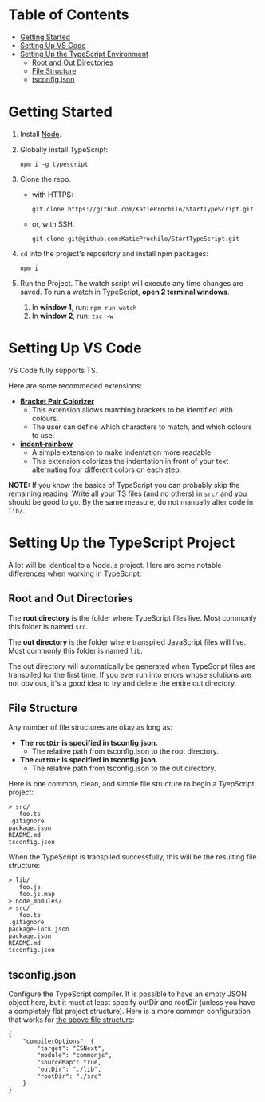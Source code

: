 # Table of Contents

* [Getting Started](#Getting-Started)
* [Setting Up VS Code](#Setting-Up-VS-Code)
* [Setting Up the TypeScript Environment](#Setting-Up-the-TypeScript-Environment)
  * [Root and Out Directories](#Root-and-Out-Directories)
  * [File Structure](#File-Structure)
  * [tsconfig.json](#tsconfig.json)

# Getting Started

1. Install [Node](https://nodejs.org/en/download/).
2. Globally install TypeScript:

   ```npm i -g typescript```

3. Clone the repo.
   * with HTTPS:

      ```git clone https://github.com/KatieProchilo/StartTypeScript.git```

   * or, with SSH:

      ```git clone git@github.com:KatieProchilo/StartTypeScript.git```

4. ```cd``` into the project's repository and install npm packages:

   ```npm i```

5. Run the Project. The watch script will execute  any time changes are saved. To run a watch in TypeScript, **open 2 terminal windows**.

   1. In **window 1**, run: ```npm run watch```
   1. In **window 2**, run: ```tsc -w```

# Setting Up VS Code

VS Code fully supports TS.

Here are some recommeded extensions:

* **[Bracket Pair Colorizer](https://marketplace.visualstudio.com/items?itemName=CoenraadS.bracket-pair-colorizer)**
   * This extension allows matching brackets to be identified with colours.
   * The user can define which characters to match, and which colours to use.
* **[indent-rainbow](https://marketplace.visualstudio.com/items?itemName=oderwat.indent-rainbow)**
   * A simple extension to make indentation more readable.
   * This extension colorizes the indentation in front of your text alternating four different colors on each step.

**NOTE:** If you know the basics of TypeScript you can probably skip the remaining reading. Write all your TS files (and no others) in ```src/``` and you should be good to go. By the same measure, do not manually alter code in ```lib/```.

# Setting Up the TypeScript Project

A lot will be identical to a Node.js project. Here are some notable differences when working in TypeScript:

## Root and Out Directories

The **root directory** is the folder where TypeScript files live. Most commonly this folder is named ```src```.

The **out directory** is the folder where transpiled JavaScript files will live. Most commonly this folder is named ```lib```.

The out directory will automatically be generated when TypeScript files are transpiled for the first time. If you ever run into errors whose solutions are not obvious, it's a good idea to try and delete the entire out directory.

## File Structure

Any number of file structures are okay as long as:
* **The ```rootDir``` is specified in tsconfig.json.**
   * The relative path from tsconfig.json to the root directory.
* **The ```outtDir``` is specified in tsconfig.json.**
   * The relative path from tsconfig.json to the out directory.

Here is one common, clean, and simple file structure to begin a TyepScript project:

```
> src/
   foo.ts
.gitignore
package.json
README.md
tsconfig.json
```

When the TypeScript is transpiled successfully, this will be the resulting file structure:

```
> lib/
   foo.js
   foo.js.map
> node_modules/
> src/
   foo.ts
.gitignore
package-lock.json
package.json
README.md
tsconfig.json
```

## tsconfig.json

Configure the TypeScript compiler. It is possible to have an empty JSON object here, but it must at least specify outDir and rootDir (unless you have a completely flat project structure). Here is a more common configuration that works for [the above file structure](#File-Structure):

```
{
    "compilerOptions": {
        "target": "ESNext",
        "module": "commonjs",
        "sourceMap": true,
        "outDir": "./lib",
        "rootDir": "./src"
    }
}
```
